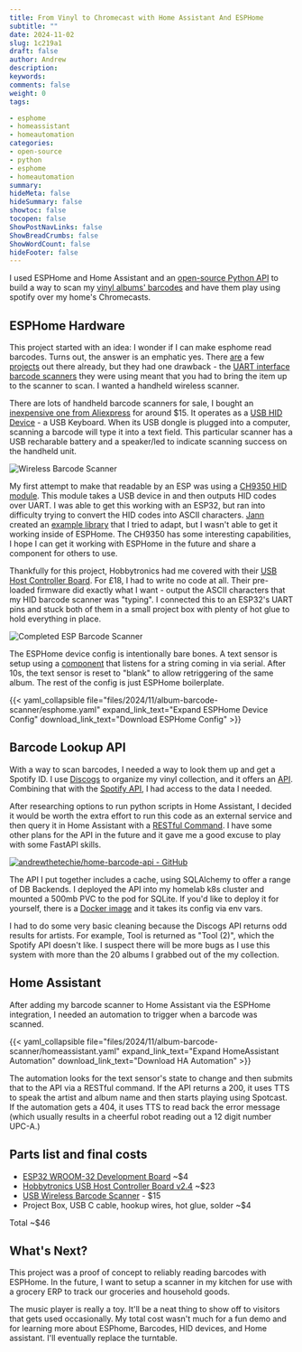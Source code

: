 ```yaml
---
title: From Vinyl to Chromecast with Home Assistant And ESPHome
subtitle: ""
date: 2024-11-02
slug: 1c219a1
draft: false
author: Andrew
description:
keywords:
comments: false
weight: 0
tags:

- esphome
- homeassistant
- homeautomation
categories:
- open-source
- python
- esphome
- homeautomation
summary:
hideMeta: false
hideSummary: false
showtoc: false
tocopen: false
ShowPostNavLinks: false
ShowBreadCrumbs: false
ShowWordCount: false
hideFooter: false
---
```


I used ESPHome and Home Assistant and an [open-source Python API](https://github.com/andrewthetechie/home-barcode-api) to build a way to scan my [vinyl albums' barcodes](https://www.discogs.com/user/andrewthetechie/collection) and have them play using spotify over my
home's Chromecasts.

<!--more-->

## ESPHome Hardware

This project started with an idea: I wonder if I can make esphome read barcodes. Turns out, the answer is an emphatic yes. There [are](https://www.pcbway.com/project/shareproject/Barcode_scanner_made_for_ESPHome_bb9bba9a.html) a few [projects](https://community.home-assistant.io/t/gm67-bar-code-reader-module/394182) out there already, but they had one drawback - the [UART interface barcode scanners](https://www.amazon.com/Coolwell-Recognition-Supports-Accuracy-Scanning/dp/B0C3M3H7DV) they were using meant that you had to bring the item up to the scanner to scan. I wanted a handheld wireless scanner.

There are lots of handheld barcode scanners for sale, I bought an [inexpensive one from Aliexpress](https://www.aliexpress.us/item/3256806029682141.html?spm=a2g0o.order_list.order_list_main.137.77b11802IR5u9Q&gatewayAdapt=glo2usa) for around $15. It operates as a [USB HID Device](https://en.wikipedia.org/wiki/USB_human_interface_device_class) - a USB Keyboard. When its USB dongle is plugged into a computer, scanning a barcode will type it into a text field. This particular scanner has a USB recharable battery and a speaker/led to indicate scanning success on the handheld unit.

![Wireless Barcode Scanner](/images/2024/11/album-barcode-scanner/barcode-scanner.png)

My first attempt to make that readable by an ESP was using a [CH9350 HID module](https://www.aliexpress.us/item/3256806406901461.html?spm=a2g0o.order_list.order_list_main.142.77b11802IR5u9Q&gatewayAdapt=glo2usa). This module takes a USB device in and then outputs HID codes over UART. I was able to get this working with an ESP32, but ran into difficulty trying to convert the HID codes into ASCII characters.  [Jann](https://github.com/joetrs) created an [example library](https://github.com/joetrs/ESP32_CH9350_KEY) that I tried to adapt, but I wasn't able to get it working inside of ESPHome. The CH9350 has some interesting capabilities, I hope I can get it working with ESPHome in the future and share a component for others to use.

Thankfully for this project, Hobbytronics had me covered with their [USB Host Controller Board](https://www.hobbytronics.co.uk/product/host-board). For £18, I had to write no code at all. Their pre-loaded firmware did exactly what I want - output the ASCII characters that my HID barcode scanner was "typing". I connected this to an ESP32's UART pins and stuck both of them in a small project box with plenty of hot glue to hold everything in place.

![Completed ESP Barcode Scanner](/images/2024/11/album-barcode-scanner/completed-esp-scanner.png)

The ESPHome device config is intentionally bare bones. A text sensor is setup using a [component](https://github.com/ssieb/esphome_components) that listens for a string coming in via serial. After 10s, the text sensor is reset to "blank" to allow retriggering of the same album. The rest of the config is just ESPHome boilerplate.

{{< yaml_collapsible file="files/2024/11/album-barcode-scanner/esphome.yaml" expand_link_text="Expand ESPHome Device Config" download_link_text="Download ESPHome Config" >}}

## Barcode Lookup API

With a way to scan barcodes, I needed a way to look them up and get a Spotify ID. I use [Discogs](https://www.discogs.com/) to organize my vinyl collection, and it offers an [API](https://www.discogs.com/developers). Combining that with the [Spotify API](https://developer.spotify.com/documentation/web-api/reference/search), I had
access to the data I needed.

After researching options to run python scripts in Home Assistant, I decided it would be worth the extra effort to run this code as an external service and then query it in Home Assistant with a [RESTful Command](https://www.home-assistant.io/integrations/rest_command/). I have some other plans for the API in the future and it gave me a good excuse to play with some FastAPI skills.

[![andrewthetechie/home-barcode-api - GitHub](https://gh-card.dev/repos/andrewthetechie/home-barcode-api.svg)](https://github.com/andrewthetechie/home-barcode-api)

The API I put together includes a cache, using SQLAlchemy to offer a range of DB Backends. I deployed the API into my homelab k8s cluster and mounted a 500mb PVC to the pod for SQLite. If you'd like to
deploy it for yourself, there is a [Docker image](https://github.com/andrewthetechie/home-barcode-api/pkgs/container/home-barcode-api) and it takes its config via env vars.

I had to do some very basic cleaning because the Discogs API returns odd results for artists. For example, Tool is returned as "Tool (2)", which the Spotify API doesn't like. I suspect there will be more bugs as I use this system with more than the 20 albums I grabbed out of the my collection.

## Home Assistant

After adding my barcode scanner to Home Assistant via the ESPHome integration, I needed an automation to trigger when a barcode was scanned.

{{< yaml_collapsible file="files/2024/11/album-barcode-scanner/homeassistant.yaml" expand_link_text="Expand HomeAssistant Automation" download_link_text="Download HA Automation" >}}

The automation looks for the text sensor's state to change and then submits that to the API via a RESTful command. If the API returns a 200, it uses TTS to speak the artist and album name and then starts playing using Spotcast. If the automation gets a 404, it uses TTS to read back the error message (which usually results in a cheerful robot reading out a 12 digit number UPC-A.)

## Parts list and final costs

* [ESP32 WROOM-32 Development Board](https://www.aliexpress.us/item/3256806290562326.html?spm=a2g0o.order_list.order_list_main.11.1db5180221ceGR&gatewayAdapt=glo2usa) ~$4
* [Hobbytronics USB Host Controller Board v2.4](https://www.hobbytronics.co.uk/product/host-board) ~$23
* [USB Wireless Barcode Scanner](https://www.aliexpress.us/item/3256806029682141.html?spm=a2g0o.order_list.order_list_main.137.77b11802IR5u9Q&gatewayAdapt=glo2usa) - $15
* Project Box, USB C cable, hookup wires, hot glue, solder ~$4

Total ~$46


## What's Next?

This project was a proof of concept to reliably reading barcodes with ESPHome. In the future, I want to setup a scanner in my kitchen for use with a grocery ERP to track our groceries and household goods.

The music player is really a toy. It'll be a neat thing to show off to visitors that gets used occasionally. My total cost wasn't much for a fun demo and for learning more about ESPhome, Barcodes, HID devices, and Home assistant. I'll eventually replace the turntable.
